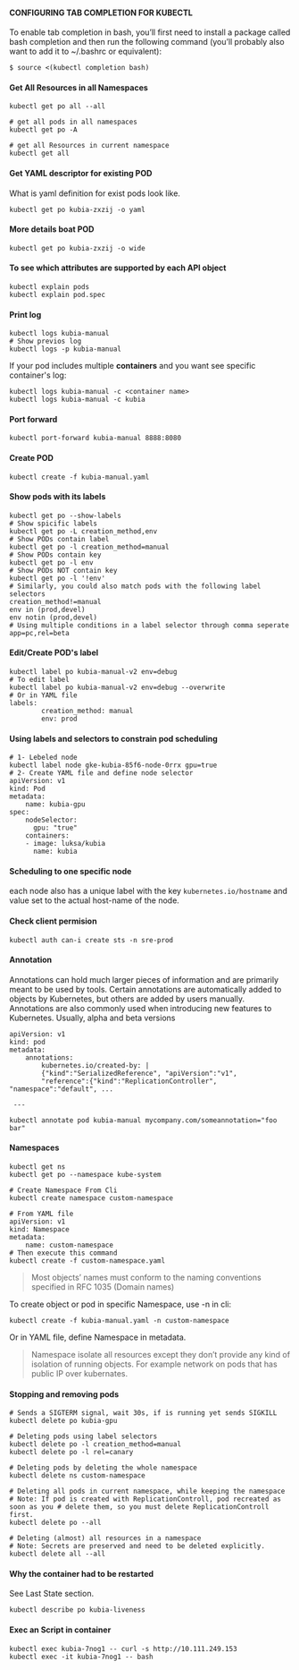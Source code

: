 #### CONFIGURING TAB COMPLETION FOR KUBECTL
To enable tab completion in bash, you’ll first need to install a package called bash completion and then run the following command (you’ll probably also want to add it to ~/.bashrc or equivalent):
```
$ source <(kubectl completion bash)
```

#### Get All Resources in all Namespaces
```
kubectl get po all --all

# get all pods in all namespaces
kubectl get po -A

# get all Resources in current namespace
kubectl get all
```
#### Get YAML descriptor for existing POD
What is yaml definition for exist pods look like.
```
kubectl get po kubia-zxzij -o yaml
```
#### More details boat POD
```
kubectl get po kubia-zxzij -o wide
```
#### To see which attributes are supported by each API object
```
kubectl explain pods
kubectl explain pod.spec
```

#### Print log
```
kubectl logs kubia-manual
# Show previos log
kubectl logs -p kubia-manual
```

If your pod includes multiple **containers** and you want see specific container's log:
```
kubectl logs kubia-manual -c <container name>
kubectl logs kubia-manual -c kubia
```

#### Port forward
```
kubectl port-forward kubia-manual 8888:8080
```

#### Create POD
```
kubectl create -f kubia-manual.yaml
```

#### Show pods with its labels
```
kubectl get po --show-labels
# Show spicific labels
kubectl get po -L creation_method,env
# Show PODs contain label
kubectl get po -l creation_method=manual
# Show PODs contain key 
kubectl get po -l env
# Show PODs NOT contain key
kubectl get po -l '!env'
# Similarly, you could also match pods with the following label selectors
creation_method!=manual
env in (prod,devel)
env notin (prod,devel)
# Using multiple conditions in a label selector through comma seperate
app=pc,rel=beta
```
#### Edit/Create POD's label
```
kubectl label po kubia-manual-v2 env=debug
# To edit label
kubectl label po kubia-manual-v2 env=debug --overwrite
# Or in YAML file 
labels:
		creation_method: manual
		env: prod
```
#### Using labels and selectors to constrain pod scheduling
```
# 1- Lebeled node 
kubectl label node gke-kubia-85f6-node-0rrx gpu=true
# 2- Create YAML file and define node selector
apiVersion: v1
kind: Pod
metadata:
	name: kubia-gpu
spec:
	nodeSelector:
	  gpu: "true"
	containers:
	- image: luksa/kubia
	  name: kubia
```
#### Scheduling to one specific node
each node also has a unique label with the key `kubernetes.io/hostname` and value set to the actual host-name of the node.
#### Check client permision
```
kubectl auth can-i create sts -n sre-prod
```

#### Annotation
Annotations can hold much larger pieces of information and are primarily meant to be used by tools.
Certain annotations are automatically added to objects by Kubernetes, but others are added by users manually.
Annotations are also commonly used when introducing new features to Kubernetes. Usually, alpha and beta versions
```
apiVersion: v1
kind: pod
metadata:
	annotations:
		kubernetes.io/created-by: |
		{"kind":"SerializedReference", "apiVersion":"v1",
		"reference":{"kind":"ReplicationController", "namespace":"default", ...

 ---

kubectl annotate pod kubia-manual mycompany.com/someannotation="foo bar"
```

#### Namespaces 
```
kubectl get ns
kubectl get po --namespace kube-system

# Create Namespace From Cli
kubectl create namespace custom-namespace

# From YAML file
apiVersion: v1
kind: Namespace
metadata:
	name: custom-namespace
# Then execute this command
kubectl create -f custom-namespace.yaml
```

> Most objects’ names must conform to the naming conventions specified in RFC 1035 (Domain names)

To create object or pod in specific Namespace, use -n in cli:
```
kubectl create -f kubia-manual.yaml -n custom-namespace
```
Or in YAML file, define Namespace in metadata.

> Namespace isolate all resources except they don’t provide any kind of isolation of running objects. For example network on pods that has public IP over kubernates.

#### Stopping and removing pods
```
# Sends a SIGTERM signal, wait 30s, if is running yet sends SIGKILL
kubectl delete po kubia-gpu

# Deleting pods using label selectors
kubectl delete po -l creation_method=manual
kubectl delete po -l rel=canary

# Deleting pods by deleting the whole namespace
kubectl delete ns custom-namespace

# Deleting all pods in current namespace, while keeping the namespace
# Note: If pod is created with ReplicationControll, pod recreated as soon as you # delete them, so you must delete ReplicationControll first.
kubectl delete po --all

# Deleting (almost) all resources in a namespace
# Note: Secrets are preserved and need to be deleted explicitly.
kubectl delete all --all
```

#### Why the container had to be restarted
See Last State section.
```
kubectl describe po kubia-liveness
```

#### Exec an Script in container
```
kubectl exec kubia-7nog1 -- curl -s http://10.111.249.153
kubectl exec -it kubia-7nog1 -- bash
```
